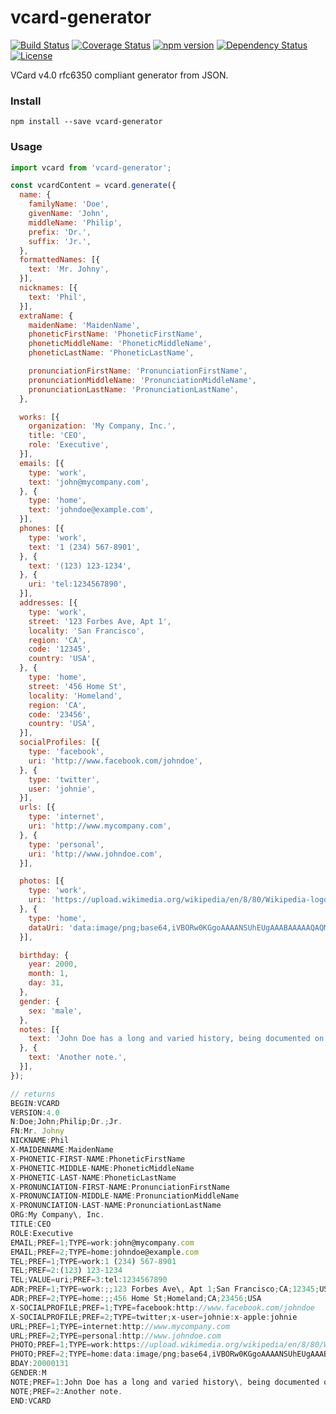 # vcard-generator
[![Build Status](https://travis-ci.org/joonhocho/vcard-generator.svg?branch=master)](https://travis-ci.org/joonhocho/vcard-generator)
[![Coverage Status](https://coveralls.io/repos/github/joonhocho/vcard-generator/badge.svg?branch=master)](https://coveralls.io/github/joonhocho/vcard-generator?branch=master)
[![npm version](https://badge.fury.io/js/vcard-generator.svg)](https://badge.fury.io/js/vcard-generator)
[![Dependency Status](https://david-dm.org/joonhocho/vcard-generator.svg)](https://david-dm.org/joonhocho/vcard-generator)
[![License](http://img.shields.io/:license-mit-blue.svg)](http://doge.mit-license.org)


VCard v4.0 rfc6350 compliant generator from JSON.


### Install
```
npm install --save vcard-generator
```


### Usage
```javascript
import vcard from 'vcard-generator';

const vcardContent = vcard.generate({
  name: {
    familyName: 'Doe',
    givenName: 'John',
    middleName: 'Philip',
    prefix: 'Dr.',
    suffix: 'Jr.',
  },
  formattedNames: [{
    text: 'Mr. Johny',
  }],
  nicknames: [{
    text: 'Phil',
  }],
  extraName: {
    maidenName: 'MaidenName',
    phoneticFirstName: 'PhoneticFirstName',
    phoneticMiddleName: 'PhoneticMiddleName',
    phoneticLastName: 'PhoneticLastName',

    pronunciationFirstName: 'PronunciationFirstName',
    pronunciationMiddleName: 'PronunciationMiddleName',
    pronunciationLastName: 'PronunciationLastName',
  },

  works: [{
    organization: 'My Company, Inc.',
    title: 'CEO',
    role: 'Executive',
  }],
  emails: [{
    type: 'work',
    text: 'john@mycompany.com',
  }, {
    type: 'home',
    text: 'johndoe@example.com',
  }],
  phones: [{
    type: 'work',
    text: '1 (234) 567-8901',
  }, {
    text: '(123) 123-1234',
  }, {
    uri: 'tel:1234567890',
  }],
  addresses: [{
    type: 'work',
    street: '123 Forbes Ave, Apt 1',
    locality: 'San Francisco',
    region: 'CA',
    code: '12345',
    country: 'USA',
  }, {
    type: 'home',
    street: '456 Home St',
    locality: 'Homeland',
    region: 'CA',
    code: '23456',
    country: 'USA',
  }],
  socialProfiles: [{
    type: 'facebook',
    uri: 'http://www.facebook.com/johndoe',
  }, {
    type: 'twitter',
    user: 'johnie',
  }],
  urls: [{
    type: 'internet',
    uri: 'http://www.mycompany.com',
  }, {
    type: 'personal',
    uri: 'http://www.johndoe.com',
  }],

  photos: [{
    type: 'work',
    uri: 'https://upload.wikimedia.org/wikipedia/en/8/80/Wikipedia-logo-v2.svg',
  }, {
    type: 'home',
    dataUri: 'data:image/png;base64,iVBORw0KGgoAAAANSUhEUgAAABAAAAAQAQMAAAAlPW0iAAAABlBMVEUAAAD///+l2Z/dAAAAM0lEQVR4nGP4/5/h/1+G/58ZDrAz3D/McH8yw83NDDeNGe4Ug9C9zwz3gVLMDA/A6P9/AFGGFyjOXZtQAAAAAElFTkSuQmCC',
  }],

  birthday: {
    year: 2000,
    month: 1,
    day: 31,
  },
  gender: {
    sex: 'male',
  },
  notes: [{
    text: 'John Doe has a long and varied history, being documented on more police files that anyone else.\nReports of his death are alas numerous.',
  }, {
    text: 'Another note.',
  }],
});

// returns
BEGIN:VCARD
VERSION:4.0
N:Doe;John;Philip;Dr.;Jr.
FN:Mr. Johny
NICKNAME:Phil
X-MAIDENNAME:MaidenName
X-PHONETIC-FIRST-NAME:PhoneticFirstName
X-PHONETIC-MIDDLE-NAME:PhoneticMiddleName
X-PHONETIC-LAST-NAME:PhoneticLastName
X-PRONUNCIATION-FIRST-NAME:PronunciationFirstName
X-PRONUNCIATION-MIDDLE-NAME:PronunciationMiddleName
X-PRONUNCIATION-LAST-NAME:PronunciationLastName
ORG:My Company\, Inc.
TITLE:CEO
ROLE:Executive
EMAIL;PREF=1;TYPE=work:john@mycompany.com
EMAIL;PREF=2;TYPE=home:johndoe@example.com
TEL;PREF=1;TYPE=work:1 (234) 567-8901
TEL;PREF=2:(123) 123-1234
TEL;VALUE=uri;PREF=3:tel:1234567890
ADR;PREF=1;TYPE=work:;;123 Forbes Ave\, Apt 1;San Francisco;CA;12345;USA
ADR;PREF=2;TYPE=home:;;456 Home St;Homeland;CA;23456;USA
X-SOCIALPROFILE;PREF=1;TYPE=facebook:http://www.facebook.com/johndoe
X-SOCIALPROFILE;PREF=2;TYPE=twitter;x-user=johnie:x-apple:johnie
URL;PREF=1;TYPE=internet:http://www.mycompany.com
URL;PREF=2;TYPE=personal:http://www.johndoe.com
PHOTO;PREF=1;TYPE=work:https://upload.wikimedia.org/wikipedia/en/8/80/Wikipedia-logo-v2.svg
PHOTO;PREF=2;TYPE=home:data:image/png;base64,iVBORw0KGgoAAAANSUhEUgAAABAAAAAQAQMAAAAlPW0iAAAABlBMVEUAAAD///+l2Z/dAAAAM0lEQVR4nGP4/5/h/1+G/58ZDrAz3D/McH8yw83NDDeNGe4Ug9C9zwz3gVLMDA/A6P9/AFGGFyjOXZtQAAAAAElFTkSuQmCC
BDAY:20000131
GENDER:M
NOTE;PREF=1:John Doe has a long and varied history\, being documented on more police files that anyone else.\nReports of his death are alas numerous.
NOTE;PREF=2:Another note.
END:VCARD
```
